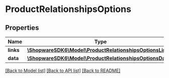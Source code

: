 # ProductRelationshipsOptions

## Properties
Name | Type | Description | Notes
------------ | ------------- | ------------- | -------------
**links** | [**\ShopwareSDK6\Model\ProductRelationshipsOptionsLinks**](ProductRelationshipsOptionsLinks.md) |  | [optional] 
**data** | [**\ShopwareSDK6\Model\ProductRelationshipsOptionsData[]**](ProductRelationshipsOptionsData.md) |  | [optional] 

[[Back to Model list]](../../README.md#documentation-for-models) [[Back to API list]](../../README.md#documentation-for-api-endpoints) [[Back to README]](../../README.md)

